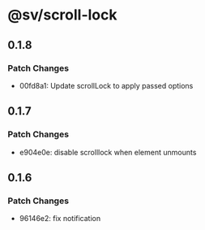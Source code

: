 # @sv/scroll-lock

## 0.1.8

### Patch Changes

- 00fd8a1: Update scrollLock to apply passed options

## 0.1.7

### Patch Changes

- e904e0e: disable scrolllock when element unmounts

## 0.1.6

### Patch Changes

- 96146e2: fix notification
